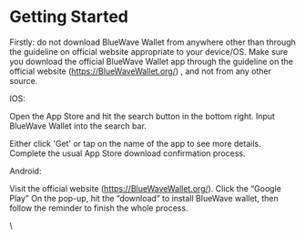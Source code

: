 # Getting Started

Firstly: do not download BlueWave Wallet from anywhere other than through the guideline on official website appropriate to your device/OS. Make sure you download the official BlueWave Wallet app through the guideline on the official website (https://BlueWaveWallet.org/) , and not from any other source.



IOS:

Open the App Store and hit the search button in the bottom right. Input BlueWave Wallet into the search bar.

Either click 'Get' or tap on the name of the app to see more details. Complete the usual App Store download confirmation process.\
&#x20;

Android:

Visit the official website (https://BlueWaveWallet.org/). Click the “Google Play” On the pop-up, hit the “download” to install BlueWave wallet, then follow the reminder to finish the whole process.

\
